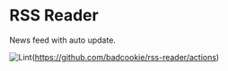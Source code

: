 # RSS Reader
News feed with auto update.

![Lint](https://github.com/badcookie/rss-reader/workflows/Lint/badge.svg?event=push)(https://github.com/badcookie/rss-reader/actions)
